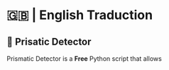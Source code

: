 # 🇬🇧 | English Traduction
## 🌱 Prisatic Detector
Prismatic Detector is a __Free__ Python script that allows
